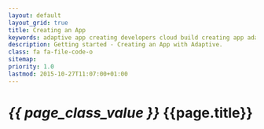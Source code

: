 ```yaml
---
layout: default
layout_grid: true
title: Creating an App
keywords: adaptive app creating developers cloud build creating app adaptive cloud
description: Getting started - Creating an App with Adaptive. 
class: fa fa-file-code-o
sitemap:
priority: 1.0
lastmod: 2015-10-27T11:07:00+01:00
---
```


<h1><i class="{{ page.class }}" style="width: 55px;">{{ page_class_value }}</i> {{page.title}}</h1>